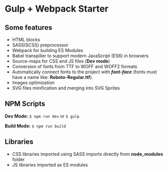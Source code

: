 # Gulp + Webpack Starter

## Some features
- HTML blocks
- SASS(SCSS) preprocessor
- Webpack for building ES Modules
- Babel transpiller to support modern JavaScript (ES6) in browsers
- Source-maps for CSS and JS files (**Dev mode**)
- Conversion of fonts from TTF to WOFF and WOFF2 formats
- Automatically connect fonts to the project with ***font-face*** (fonts must have a name like: **Roboto-Regular.ttf**).
- Images optimization
- SVG files minification and merging into SVG Sprites

## NPM Scripts

**Dev Mode:** `$ npm run dev` or `$ gulp`

**Build Mode:** `$ npm run build`

## Libraries
- CSS libraries imported using SASS imports directly from **node_modules** folder
- JS libraries imported as ES modules
